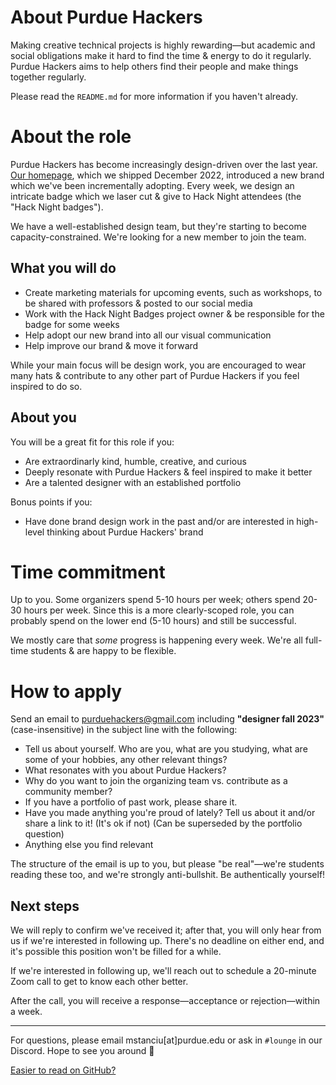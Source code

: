 # About Purdue Hackers

Making creative technical projects is highly rewarding—but academic and social obligations make it hard to find the time & energy to do it regularly. Purdue Hackers aims to help others find their people and make things together regularly.

Please read the `README.md` for more information if you haven't already.

# About the role

Purdue Hackers has become increasingly design-driven over the last year. [Our homepage](https://purduehackers.com), which we shipped December 2022, introduced a new brand which we've been incrementally adopting. Every week, we design an intricate badge which we laser cut & give to Hack Night attendees (the "Hack Night badges").

We have a well-established design team, but they're starting to become capacity-constrained. We're looking for a new member to join the team.

## What you will do

- Create marketing materials for upcoming events, such as workshops, to be shared with professors & posted to our social media
- Work with the Hack Night Badges project owner & be responsible for the badge for some weeks
- Help adopt our new brand into all our visual communication
- Help improve our brand & move it forward

While your main focus will be design work, you are encouraged to wear many hats & contribute to any other part of Purdue Hackers if you feel inspired to do so.

## About you

You will be a great fit for this role if you:

- Are extraordinarly kind, humble, creative, and curious
- Deeply resonate with Purdue Hackers & feel inspired to make it better
- Are a talented designer with an established portfolio

Bonus points if you:

- Have done brand design work in the past and/or are interested in high-level thinking about Purdue Hackers' brand

# Time commitment

Up to you. Some organizers spend 5-10 hours per week; others spend 20-30 hours per week. Since this is a more clearly-scoped role, you can probably spend on the lower end (5-10 hours) and still be successful.

We mostly care that _some_ progress is happening every week. We're all full-time students & are happy to be flexible.

# How to apply

Send an email to purduehackers@gmail.com including **"designer fall 2023"** (case-insensitive) in the subject line with the following:

- Tell us about yourself. Who are you, what are you studying, what are some of your hobbies, any other relevant things?
- What resonates with you about Purdue Hackers?
- Why do you want to join the organizing team vs. contribute as a community member?
- If you have a portfolio of past work, please share it.
- Have you made anything you're proud of lately? Tell us about it and/or share a link to it! (It's ok if not) (Can be superseded by the portfolio question)
- Anything else you find relevant

The structure of the email is up to you, but please "be real"—we're students reading these too, and we're strongly anti-bullshit. Be authentically yourself!

## Next steps

We will reply to confirm we've received it; after that, you will only hear from us if we're interested in following up. There's no deadline on either end, and it's possible this position won't be filled for a while.

If we're interested in following up, we'll reach out to schedule a 20-minute Zoom call to get to know each other better.

After the call, you will receive a response—acceptance or rejection—within a week.

---

For questions, please email mstanciu[at]purdue.edu or ask in `#lounge` in our Discord. Hope to see you around 💛

[Easier to read on GitHub?](https://github.com/purduehackers/organize/blob/main/directory/designer.md)
